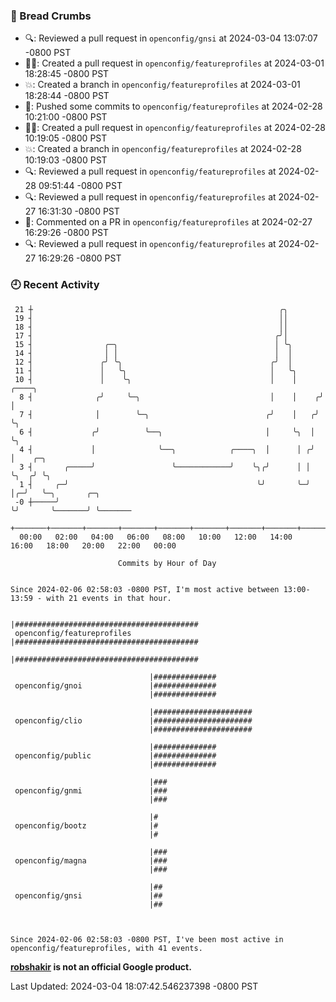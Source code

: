 ### 🍞 Bread Crumbs

 * 🔍: Reviewed a pull request in  `openconfig/gnsi` at 2024-03-04 13:07:07 -0800 PST
 * ✍🏼: Created a pull request in `openconfig/featureprofiles` at 2024-03-01 18:28:45 -0800 PST
 * 💥: Created a branch in `openconfig/featureprofiles` at 2024-03-01 18:28:44 -0800 PST
 * 🚢: Pushed some commits to `openconfig/featureprofiles` at 2024-02-28 10:21:00 -0800 PST
 * ✍🏼: Created a pull request in `openconfig/featureprofiles` at 2024-02-28 10:19:05 -0800 PST
 * 💥: Created a branch in `openconfig/featureprofiles` at 2024-02-28 10:19:03 -0800 PST
 * 🔍: Reviewed a pull request in  `openconfig/featureprofiles` at 2024-02-28 09:51:44 -0800 PST
 * 🔍: Reviewed a pull request in  `openconfig/featureprofiles` at 2024-02-27 16:31:30 -0800 PST
 * 💬: Commented on a PR in  `openconfig/featureprofiles` at 2024-02-27 16:29:26 -0800 PST
 * 🔍: Reviewed a pull request in  `openconfig/featureprofiles` at 2024-02-27 16:29:26 -0800 PST

### 🕘 Recent Activity
```
 21 ┼                                                       ╭╮
 19 ┤                                                       ││
 18 ┤                                                       ││
 17 ┤                                                      ╭╯│
 15 ┤                ╭─╮                                   │ ╰╮
 14 ┤                │ │                                   │  │
 12 ┤               ╭╯ ╰╮                                 ╭╯  │
 11 ┤               │   ╰╮                                │   ╰╮
 10 ┤               │    ╰╮                               │    │     ╭────╮
  8 ┤              ╭╯     ╰─╮                             │    │    ╭╯    │
  7 ┤              │        ╰─╮                          ╭╯    │   ╭╯     ╰╮
  6 ┤             ╭╯          ╰──╮                       │     ╰╮  │       ╰╮
  4 ┤             │              ╰──╮            ╭────╮  │      │ ╭╯        │    ╭─╮
  3 ┤       ╭─────╯                 ╰────────────╯    ╰╮╭╯      │ │         ╰╮  ╭╯ ╰╮
  1 ┤     ╭─╯                                          ╰╯       ╰─╯          │╭─╯   ╰─╮       ╭─╮
 -0 ┼─────╯                                                                  ╰╯       ╰───────╯ ╰───────
    +───────+───────+───────+───────+───────+───────+───────+───────+───────+───────+───────+───────+────
  00:00   02:00   04:00   06:00   08:00   10:00   12:00   14:00   16:00   18:00   20:00   22:00   00:00   

						Commits by Hour of Day


Since 2024-02-06 02:58:03 -0800 PST, I'm most active between 13:00-13:59 - with 21 events in that hour.

```



```
                               |#########################################
 openconfig/featureprofiles    |#########################################
                               |#########################################

                               |##############
 openconfig/gnoi               |##############
                               |##############

                               |######################
 openconfig/clio               |######################
                               |######################

                               |##############
 openconfig/public             |##############
                               |##############

                               |###
 openconfig/gnmi               |###
                               |###

                               |#
 openconfig/bootz              |#
                               |#

                               |###
 openconfig/magna              |###
                               |###

                               |##
 openconfig/gnsi               |##
                               |##



Since 2024-02-06 02:58:03 -0800 PST, I've been most active in openconfig/featureprofiles, with 41 events.

```
**[robshakir](mailto:robjs@google.com) is not an official Google product.**  


Last Updated: 2024-03-04 18:07:42.546237398 -0800 PST
